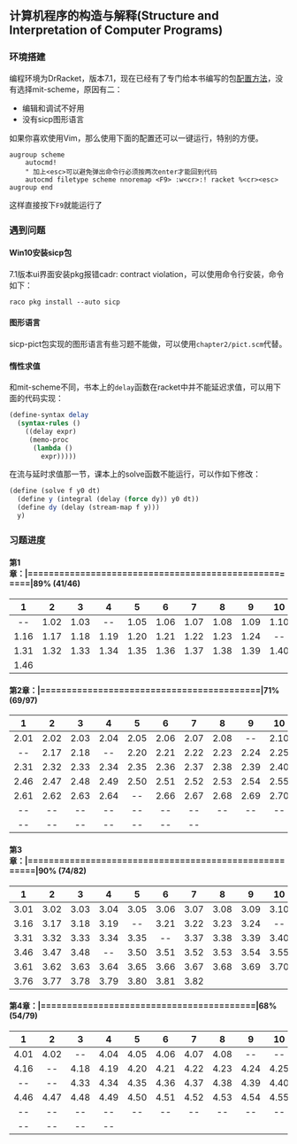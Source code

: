 ## 计算机程序的构造与解释(Structure and Interpretation of Computer Programs)

### 环境搭建

编程环境为DrRacket，版本7.1，现在已经有了专门给本书编写的包[配置方法](https://docs.racket-lang.org/sicp-manual/)，没有选择mit-scheme，原因有二：

- 编辑和调试不好用
- 没有sicp图形语言

如果你喜欢使用Vim，那么使用下面的配置还可以一键运行，特别的方便。

```vim
augroup scheme
    autocmd!
    " 加上<esc>可以避免弹出命令行必须按两次enter才能回到代码
    autocmd filetype scheme nnoremap <F9> :w<cr>:! racket %<cr><esc>
augroup end
```
这样直接按下`F9`就能运行了

### 遇到问题

#### Win10安装sicp包

7.1版本ui界面安装pkg报错cadr: contract violation，可以使用命令行安装，命令如下：

```shell
raco pkg install --auto sicp
```

#### 图形语言

sicp-pict包实现的图形语言有些习题不能做，可以使用`chapter2/pict.scm`代替。

#### 惰性求值

和mit-scheme不同，书本上的`delay`函数在racket中并不能延迟求值，可以用下面的代码实现：

```scheme
(define-syntax delay
  (syntax-rules ()
    ((delay expr)
     (memo-proc
      (lambda ()
        expr)))))
```

在流与延时求值那一节，课本上的solve函数不能运行，可以作如下修改：

```scheme
(define (solve f y0 dt)
  (define y (integral (delay (force dy)) y0 dt))
  (define dy (delay (stream-map f y)))
  y)
```


### 习题进度

#### 第1章：|=====================================================|89% (41/46)

|1|2|3|4|5|6|7|8|9|10|11|12|13|14|15|
|:---:|:---:|:---:|:---:|:---:|:---:|:---:|:---:|:---:|:---:|:---:|:---:|:---:|:---:|:---:|
|--|1.02|1.03|--|1.05|1.06|1.07|1.08|1.09|1.10|1.11|1.12|--|--|1.15|
|1.16|1.17|1.18|1.19|1.20|1.21|1.22|1.23|1.24|--|1.26|1.27|1.28|1.29|1.30|
|1.31|1.32|1.33|1.34|1.35|1.36|1.37|1.38|1.39|1.40|1.41|1.42|1.43|1.44|1.45|
|1.46|


#### 第2章：|==========================================|71% (69/97)

|1|2|3|4|5|6|7|8|9|10|11|12|13|14|15|
|:---:|:---:|:---:|:---:|:---:|:---:|:---:|:---:|:---:|:---:|:---:|:---:|:---:|:---:|:---:|
|2.01|2.02|2.03|2.04|2.05|2.06|2.07|2.08|--|2.10|2.11|2.12|2.13|2.14|2.15|
|--|2.17|2.18|--|2.20|2.21|2.22|2.23|2.24|2.25|2.26|2.27|2.28|2.29|2.30|
|2.31|2.32|2.33|2.34|2.35|2.36|2.37|2.38|2.39|2.40|2.41|2.42|--|2.44|2.45|
|2.46|2.47|2.48|2.49|2.50|2.51|2.52|2.53|2.54|2.55|2.56|2.57|2.58|2.59|2.60|
|2.61|2.62|2.63|2.64|--|2.66|2.67|2.68|2.69|2.70|2.71|2.72|2.73|--|2.75|
|--|--|--|--|--|--|--|--|--|--|--|--|--|--|--|
|--|--|--|--|--|--|--|


#### 第3章：|======================================================|90% (74/82)

|1|2|3|4|5|6|7|8|9|10|11|12|13|14|15|
|:---:|:---:|:---:|:---:|:---:|:---:|:---:|:---:|:---:|:---:|:---:|:---:|:---:|:---:|:---:|
|3.01|3.02|3.03|3.04|3.05|3.06|3.07|3.08|3.09|3.10|3.11|3.12|3.13|3.14|--|
|3.16|3.17|3.18|3.19|--|3.21|3.22|3.23|3.24|--|--|3.27|3.28|3.29|3.30|
|3.31|3.32|3.33|3.34|3.35|--|3.37|3.38|3.39|3.40|3.41|--|3.43|3.44|3.45|
|3.46|3.47|3.48|--|3.50|3.51|3.52|3.53|3.54|3.55|3.56|--|3.58|3.59|3.60|
|3.61|3.62|3.63|3.64|3.65|3.66|3.67|3.68|3.69|3.70|3.71|3.72|3.73|3.74|3.75|
|3.76|3.77|3.78|3.79|3.80|3.81|3.82|


#### 第4章：|=========================================|68% (54/79)

|1|2|3|4|5|6|7|8|9|10|11|12|13|14|15|
|:---:|:---:|:---:|:---:|:---:|:---:|:---:|:---:|:---:|:---:|:---:|:---:|:---:|:---:|:---:|
|4.01|4.02|--|4.04|4.05|4.06|4.07|4.08|--|--|4.11|4.12|4.13|4.14|4.15|
|4.16|--|4.18|4.19|4.20|4.21|4.22|4.23|4.24|4.25|4.26|4.27|4.28|4.29|4.30|
|--|--|4.33|4.34|4.35|4.36|4.37|4.38|4.39|4.40|4.41|4.42|4.43|4.44|4.45|
|4.46|4.47|4.48|4.49|4.50|4.51|4.52|4.53|4.54|4.55|4.56|4.57|4.58|4.59|4.60|
|--|--|--|--|--|--|--|--|--|--|--|--|--|--|--|
|--|--|--|--|
